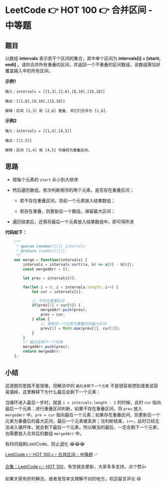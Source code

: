 # LeetCode 👉 HOT 100 👉 合并区间 - 中等题

## 题目

以数组 **intervals** 表示若干个区间的集合，其中单个区间为 **intervals[i] = [starti, endi]** 。请你合并所有重叠的区间，并返回一个不重叠的区间数组，该数组需恰好覆盖输入中的所有区间。

**示例1**

    输入：intervals = [[1,3],[2,6],[8,10],[15,18]]

    输出：[[1,6],[8,10],[15,18]]

    解释：区间 [1,3] 和 [2,6] 重叠, 将它们合并为 [1,6].

**示例2**

    输入：intervals = [[1,4],[4,5]]

    输出：[[1,5]]

    解释：区间 [1,4] 和 [4,5] 可被视为重叠区间。

## 思路

- 按每个元素的 `start` 从小到大排序

- 然后遍历数组，依次判断相邻的两个元素，是否存在重叠区间；

  - 若不存在重叠区间，将前一个元素放入结果数组；
    
  - 若存在重叠，则更新后一个数组，保留最大区间；

- 遍历结束后，还需将最后一个元素放入结果数组中，即可得所求

**代码如下：**

```js
    /**
     * @param {number[][]} intervals
     * @return {number[][]}
     */
    var merge = function(intervals) {
        intervals = intervals.sort((a, b) => a[0] - b[0]);
        const mergedArr = [];

        let prev = intervals[0];

        for(let i = 0; i < intervals.length; i++) {
            let cur = intervals[i];

            // 不存在重叠区间
            if(prev[1] < cur[0]) {
                mergedArr.push(prev);
                prev = cur;
            } else {
                // 更新后一个元素为重叠后的最大区间
                prev[1] = Math.max(prev[1], cur[1]);
            }
        }
        // 最后会剩下一个元素
        mergedArr.push(prev);
        return mergedArr;
    };
```

## 小结

这道题的思路不是很难，但解法中的 `最后会剩下一个元素` 不是很容易想到或者说容易漏掉，这里解释下为什么最后会剩下一个元素：


当循环进入最后一步时，就是 `i = intervals.length - 1` 的时候，此时 `cur` 指向最后一个元素：进行重叠区间判断，如果不存在重叠区间，将 `prev` 放入 `mergedArr` 中，`pre = cur` 指向最后一个元素；如果存在重叠区间，则更新后一个元素为重叠后的最大区间，最后一个元素被丢弃；当判断结束，`i++`，此时已经无法进入循环体，就会剩下最后一个元素，所以解法的最后，一定会剩下一个元素，也需要放入合并后的数组 `mergedArr` 中。

有时间就刷LeetCode，防止退化 😂😂😂

[LeetCode 👉 HOT 100 👉 合并区间 - 中等题](https://leetcode-cn.com/problems/merge-intervals/) ✅


[合集：LeetCode 👉 HOT 100](https://juejin.cn/column/7029946677398077476)，有空就会更新，大家多多支持，点个赞👍

如果大家有好的解法，或者发现本文理解不对的地方，欢迎留言评论 😄